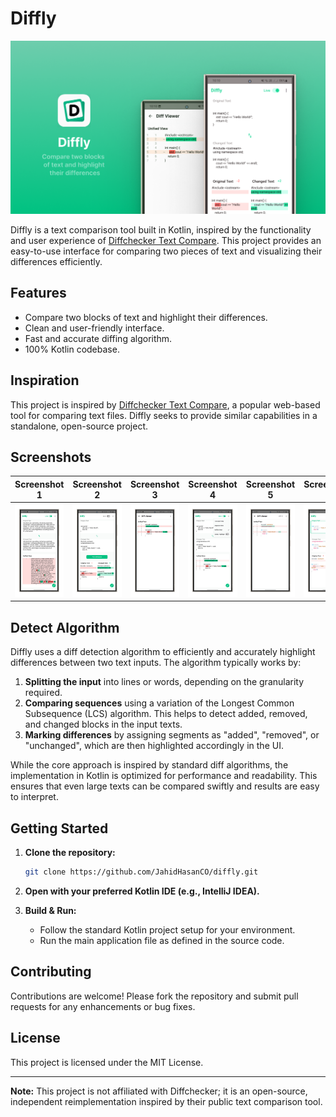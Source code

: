 # Diffly

![Logo](ART/Cover.png)

Diffly is a text comparison tool built in Kotlin, inspired by the functionality and user experience of [Diffchecker Text Compare](https://www.diffchecker.com/text-compare/). This project provides an easy-to-use interface for comparing two pieces of text and visualizing their differences efficiently.

## Features

- Compare two blocks of text and highlight their differences.
- Clean and user-friendly interface.
- Fast and accurate diffing algorithm.
- 100% Kotlin codebase.

## Inspiration

This project is inspired by [Diffchecker Text Compare](https://www.diffchecker.com/text-compare/), a popular web-based tool for comparing text files. Diffly seeks to provide similar capabilities in a standalone, open-source project.

## Screenshots

| Screenshot 1                           | Screenshot 2                           | Screenshot 3                           | Screenshot 4                           | Screenshot 5                           | Screenshot 6                           |
|----------------------------------------|----------------------------------------|----------------------------------------|----------------------------------------|----------------------------------------|----------------------------------------|
| ![Screenshot 1](ART/ART1-portrait.png) | ![Screenshot 2](ART/ART2-portrait.png) | ![Screenshot 3](ART/ART3-portrait.png) | ![Screenshot 4](ART/ART4-portrait.png) | ![Screenshot 5](ART/ART5-portrait.png) | ![Screenshot 6](ART/ART6-portrait.png) |

## Detect Algorithm

Diffly uses a diff detection algorithm to efficiently and accurately highlight differences between two text inputs. The algorithm typically works by:

1. **Splitting the input** into lines or words, depending on the granularity required.
2. **Comparing sequences** using a variation of the Longest Common Subsequence (LCS) algorithm. This helps to detect added, removed, and changed blocks in the input texts.
3. **Marking differences** by assigning segments as "added", "removed", or "unchanged", which are then highlighted accordingly in the UI.

While the core approach is inspired by standard diff algorithms, the implementation in Kotlin is optimized for performance and readability. This ensures that even large texts can be compared swiftly and results are easy to interpret.

## Getting Started

1. **Clone the repository:**
    ```bash
    git clone https://github.com/JahidHasanCO/diffly.git
    ```

2. **Open with your preferred Kotlin IDE (e.g., IntelliJ IDEA).**

3. **Build & Run:**
    - Follow the standard Kotlin project setup for your environment.
    - Run the main application file as defined in the source code.

## Contributing

Contributions are welcome! Please fork the repository and submit pull requests for any enhancements or bug fixes.

## License

This project is licensed under the MIT License.

---

**Note:** This project is not affiliated with Diffchecker; it is an open-source, independent reimplementation inspired by their public text comparison tool.